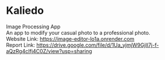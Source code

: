 # Kaliedo
Image Processing App
<br>
An app to modify your casual photo to a professional photo. 
<br>
Website Link: https://image-editor-lo1a.onrender.com
<br>
Report Link: https://drive.google.com/file/d/1Ua_yjmjW9GjII7j-f-aQzRg4cIfj4C0Z/view?usp=sharing
